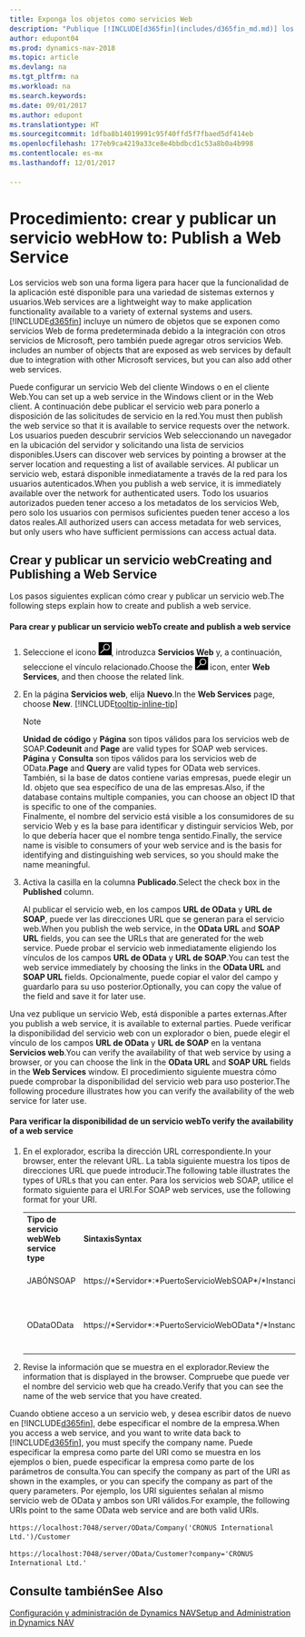 ```yaml
---
title: Exponga los objetos como servicios Web
description: "Publique [!INCLUDE[d365fin](includes/d365fin_md.md)] los objetos como servicios Web, están inmediatamente disponibles en la red."
author: edupont04
ms.prod: dynamics-nav-2018
ms.topic: article
ms.devlang: na
ms.tgt_pltfrm: na
ms.workload: na
ms.search.keywords: 
ms.date: 09/01/2017
ms.author: edupont
ms.translationtype: HT
ms.sourcegitcommit: 1dfba8b14019991c95f40ffd5f7fbaed5df414eb
ms.openlocfilehash: 177eb9ca4219a33ce8e4bbdbcd1c53a8b0a4b998
ms.contentlocale: es-mx
ms.lasthandoff: 12/01/2017

---
```

# <a name="how-to-publish-a-web-service"></a><span data-ttu-id="85816-103">Procedimiento: crear y publicar un servicio web</span><span class="sxs-lookup"><span data-stu-id="85816-103">How to: Publish a Web Service</span></span>
<span data-ttu-id="85816-104">Los servicios web son una forma ligera para hacer que la funcionalidad de la aplicación esté disponible para una variedad de sistemas externos y usuarios.</span><span class="sxs-lookup"><span data-stu-id="85816-104">Web services are a lightweight way to make application functionality available to a variety of external systems and users.</span></span> [!INCLUDE[d365fin](includes/d365fin_md.md)]<span data-ttu-id="85816-105"> incluye un número de objetos que se exponen como servicios Web de forma predeterminada debido a la integración con otros servicios de Microsoft, pero también puede agregar otros servicios Web.</span><span class="sxs-lookup"><span data-stu-id="85816-105"> includes an number of objects that are exposed as web services by default due to integration with other Microsoft services, but you can also add other web services.</span></span>  

<span data-ttu-id="85816-106">Puede configurar un servicio Web del cliente Windows o en el cliente Web.</span><span class="sxs-lookup"><span data-stu-id="85816-106">You can set up a web service in the Windows client or in the Web client.</span></span> <span data-ttu-id="85816-107">A continuación debe publicar el servicio web para ponerlo a disposición de las solicitudes de servicio en la red.</span><span class="sxs-lookup"><span data-stu-id="85816-107">You must then publish the web service so that it is available to service requests over the network.</span></span> <span data-ttu-id="85816-108">Los usuarios pueden descubrir servicios Web seleccionando un navegador en la ubicación del servidor y solicitando una lista de servicios disponibles.</span><span class="sxs-lookup"><span data-stu-id="85816-108">Users can discover web services by pointing a browser at the server location and requesting a list of available services.</span></span> <span data-ttu-id="85816-109">Al publicar un servicio web, estará disponible inmediatamente a través de la red para los usuarios autenticados.</span><span class="sxs-lookup"><span data-stu-id="85816-109">When you publish a web service, it is immediately available over the network for authenticated users.</span></span> <span data-ttu-id="85816-110">Todo los usuarios autorizados pueden tener acceso a los metadatos de los servicios Web, pero solo los usuarios con permisos suficientes pueden tener acceso a los datos reales.</span><span class="sxs-lookup"><span data-stu-id="85816-110">All authorized users can access metadata for web services, but only users who have sufficient permissions can access actual data.</span></span>

## <a name="creating-and-publishing-a-web-service"></a><span data-ttu-id="85816-111">Crear y publicar un servicio web</span><span class="sxs-lookup"><span data-stu-id="85816-111">Creating and Publishing a Web Service</span></span>  
 <span data-ttu-id="85816-112">Los pasos siguientes explican cómo crear y publicar un servicio web.</span><span class="sxs-lookup"><span data-stu-id="85816-112">The following steps explain how to create and publish a web service.</span></span>  

#### <a name="to-create-and-publish-a-web-service"></a><span data-ttu-id="85816-113">Para crear y publicar un servicio web</span><span class="sxs-lookup"><span data-stu-id="85816-113">To create and publish a web service</span></span>  

1.  <span data-ttu-id="85816-114">Seleccione el icono ![Buscar página o informe](media/ui-search/search_small.png "icono Buscar página o informe"), introduzca **Servicios Web** y, a continuación, seleccione el vínculo relacionado.</span><span class="sxs-lookup"><span data-stu-id="85816-114">Choose the ![Search for Page or Report](media/ui-search/search_small.png "Search for Page or Report icon") icon, enter **Web Services**, and then choose the related link.</span></span>  

2.  <span data-ttu-id="85816-115">En la página **Servicios web**, elija **Nuevo**.</span><span class="sxs-lookup"><span data-stu-id="85816-115">In the **Web Services** page, choose **New**.</span></span> [!INCLUDE[tooltip-inline-tip](includes/tooltip-inline-tip_md.md)]  

    > [!NOTE]  
    >  <span data-ttu-id="85816-116">**Unidad de código** y **Página** son tipos válidos para los servicios web de SOAP.</span><span class="sxs-lookup"><span data-stu-id="85816-116">**Codeunit** and **Page** are valid types for SOAP web services.</span></span> <span data-ttu-id="85816-117">**Página** y **Consulta** son tipos válidos para los servicios web de OData.</span><span class="sxs-lookup"><span data-stu-id="85816-117">**Page** and **Query** are valid types for OData web services.</span></span>  
    <span data-ttu-id="85816-118">También, si la base de datos contiene varias empresas, puede elegir un Id. objeto que sea específico de una de las empresas.</span><span class="sxs-lookup"><span data-stu-id="85816-118">Also, if the database contains multiple companies, you can choose an object ID that is specific to one of the companies.</span></span>  
    <span data-ttu-id="85816-119">Finalmente, el nombre del servicio está visible a los consumidores de su servicio Web y es la base para identificar y distinguir servicios Web, por lo que debería hacer que el nombre tenga sentido.</span><span class="sxs-lookup"><span data-stu-id="85816-119">Finally, the service name is visible to consumers of your web service and is the basis for identifying and distinguishing web services, so you should make the name meaningful.</span></span>

3.  <span data-ttu-id="85816-120">Activa la casilla en la columna **Publicado**.</span><span class="sxs-lookup"><span data-stu-id="85816-120">Select the check box in the **Published** column.</span></span>  

     <span data-ttu-id="85816-121">Al publicar el servicio web, en los campos **URL de OData** y **URL de SOAP**, puede ver las direcciones URL que se generan para el servicio web.</span><span class="sxs-lookup"><span data-stu-id="85816-121">When you publish the web service, in the **OData URL** and **SOAP URL** fields, you can see the URLs that are generated for the web service.</span></span> <span data-ttu-id="85816-122">Puede probar el servicio web inmediatamente eligiendo los vínculos de los campos **URL de OData** y **URL de SOAP**.</span><span class="sxs-lookup"><span data-stu-id="85816-122">You can test the web service immediately by choosing the links in the **OData URL** and **SOAP URL** fields.</span></span> <span data-ttu-id="85816-123">Opcionalmente, puede copiar el valor del campo y guardarlo para su uso posterior.</span><span class="sxs-lookup"><span data-stu-id="85816-123">Optionally, you can copy the value of the field and save it for later use.</span></span>  

<span data-ttu-id="85816-124">Una vez publique un servicio Web, está disponible a partes externas.</span><span class="sxs-lookup"><span data-stu-id="85816-124">After you publish a web service, it is available to external parties.</span></span> <span data-ttu-id="85816-125">Puede verificar la disponibilidad del servicio web con un explorador o bien, puede elegir el vínculo de los campos **URL de OData** y **URL de SOAP** en la ventana **Servicios web**.</span><span class="sxs-lookup"><span data-stu-id="85816-125">You can verify the availability of that web service by using a browser, or you can choose the link in the **OData URL** and **SOAP URL** fields in the **Web Services** window.</span></span> <span data-ttu-id="85816-126">El procedimiento siguiente muestra cómo puede comprobar la disponibilidad del servicio web para uso posterior.</span><span class="sxs-lookup"><span data-stu-id="85816-126">The following procedure illustrates how you can verify the availability of the web service for later use.</span></span>  

#### <a name="to-verify-the-availability-of-a-web-service"></a><span data-ttu-id="85816-127">Para verificar la disponibilidad de un servicio web</span><span class="sxs-lookup"><span data-stu-id="85816-127">To verify the availability of a web service</span></span>  

1.  <span data-ttu-id="85816-128">En el explorador, escriba la dirección URL correspondiente.</span><span class="sxs-lookup"><span data-stu-id="85816-128">In your browser, enter the relevant URL.</span></span> <span data-ttu-id="85816-129">La tabla siguiente muestra los tipos de direcciones URL que puede introducir.</span><span class="sxs-lookup"><span data-stu-id="85816-129">The following table illustrates the types of URLs that you can enter.</span></span> <span data-ttu-id="85816-130">Para los servicios web SOAP, utilice el formato siguiente para el URI.</span><span class="sxs-lookup"><span data-stu-id="85816-130">For SOAP web services, use the following format for your URI.</span></span>  

    <table>
    <tr>
    <th><span data-ttu-id="85816-131">Tipo de servicio web</span><span class="sxs-lookup"><span data-stu-id="85816-131">Web service type</span></span></th>
    <th><span data-ttu-id="85816-132">Sintaxis</span><span class="sxs-lookup"><span data-stu-id="85816-132">Syntax</span></span></th>
    <th><span data-ttu-id="85816-133">Ejemplo</span><span class="sxs-lookup"><span data-stu-id="85816-133">Example</span></span></th>
    </tr>
    <tr>
    <td><span data-ttu-id="85816-134">JABÓN</span><span class="sxs-lookup"><span data-stu-id="85816-134">SOAP</span></span></td>
    <td><span data-ttu-id="85816-135">https://*Servidor*:*PuertoServicioWebSOAP*/*InstanciaDeServidor*/WS/*NombreEmpresa*/documentosVentas/</span><span class="sxs-lookup"><span data-stu-id="85816-135">https://*Server*:*SOAPWebServicePort*/*ServerInstance*/WS/*CompanyName*/salesDocuments/</span></span></td>
    <td><span data-ttu-id="85816-136">https://mycompany.financials.dynamics.com:7047/MS/WS/MyCompany/Page/salesDocuments?tenant=mycompany.financials.dynamics.com</span><span class="sxs-lookup"><span data-stu-id="85816-136">https://mycompany.financials.dynamics.com:7047/MS/WS/MyCompany/Page/salesDocuments?tenant=mycompany.financials.dynamics.com</span></span></td>
    </tr>
    <tr>
    <td><span data-ttu-id="85816-137">OData</span><span class="sxs-lookup"><span data-stu-id="85816-137">OData</span></span></td>
    <td><span data-ttu-id="85816-138">https://*Servidor*:*PuertoServicioWebOData*/*InstanciaServidor*/OData/Empresa(*'NombreEmpresa*')</span><span class="sxs-lookup"><span data-stu-id="85816-138">https://*Server*:*ODataWebServicePort*/*ServerInstance*/OData/Company('*CompanyName*')</span></span></td>
    <td><span data-ttu-id="85816-139">https://MyCompany.financials.dynamics.com:7048/MS/OData/Company('MyCompany')/salesDocuments?tenant=MyCompany.financials.dynamics.com</span><span class="sxs-lookup"><span data-stu-id="85816-139">https://MyCompany.financials.dynamics.com:7048/MS/OData/Company('MyCompany')/salesDocuments?tenant=MyCompany.financials.dynamics.com</span></span>

         The company name is case-sensitive.</td>
    </tr>
    </table>

2.  <span data-ttu-id="85816-140">Revise la información que se muestra en el explorador.</span><span class="sxs-lookup"><span data-stu-id="85816-140">Review the information that is displayed in the browser.</span></span> <span data-ttu-id="85816-141">Compruebe que puede ver el nombre del servicio web que ha creado.</span><span class="sxs-lookup"><span data-stu-id="85816-141">Verify that you can see the name of the web service that you have created.</span></span>  

 <span data-ttu-id="85816-142">Cuando obtiene acceso a un servicio web, y desea escribir datos de nuevo en [!INCLUDE[d365fin](includes/d365fin_md.md)], debe especificar el nombre de la empresa.</span><span class="sxs-lookup"><span data-stu-id="85816-142">When you access a web service, and you want to write data back to [!INCLUDE[d365fin](includes/d365fin_md.md)], you must specify the company name.</span></span> <span data-ttu-id="85816-143">Puede especificar la empresa como parte del URI como se muestra en los ejemplos o bien, puede especificar la empresa como parte de los parámetros de consulta.</span><span class="sxs-lookup"><span data-stu-id="85816-143">You can specify the company as part of the URI as shown in the examples, or you can specify the company as part of the query parameters.</span></span> <span data-ttu-id="85816-144">Por ejemplo, los URI siguientes señalan al mismo servicio web de OData y ambos son URI válidos.</span><span class="sxs-lookup"><span data-stu-id="85816-144">For example, the following URIs point to the same OData web service and are both valid URIs.</span></span>  

```  
https://localhost:7048/server/OData/Company('CRONUS International Ltd.')/Customer  
```  

```  
https://localhost:7048/server/OData/Customer?company='CRONUS International Ltd.'  
```  

## <a name="see-also"></a><span data-ttu-id="85816-145">Consulte también</span><span class="sxs-lookup"><span data-stu-id="85816-145">See Also</span></span>  
[<span data-ttu-id="85816-146">Configuración y administración de Dynamics NAV</span><span class="sxs-lookup"><span data-stu-id="85816-146">Setup and Administration in Dynamics NAV</span></span>](admin-setup-and-administration.md)  

